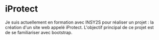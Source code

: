 # iProtect

Je suis actuellement en formation avec INSY2S pour réaliser un projet  : la création d'un site web appelé iProtect. 
L'objectif principal de ce projet est de se familiariser avec bootstrap.
